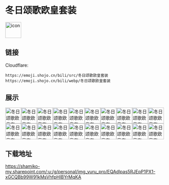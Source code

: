 # 冬日颂歌欧皇套装
<img src="https://emoji.shojo.cn/bili/src/冬日颂歌欧皇套装/icon.png" width="50" height="50" alt="icon">

## 链接
Cloudflare:
```
https://emoji.shojo.cn/bili/src/冬日颂歌欧皇套装
https://emoji.shojo.cn/bili/webp/冬日颂歌欧皇套装
```
## 展示
<img src="https://emoji.shojo.cn/bili/src/冬日颂歌欧皇套装/冬日颂歌欧皇套装-6.png" width="50" height="50" alt="冬日颂歌欧皇套装-6"><img src="https://emoji.shojo.cn/bili/src/冬日颂歌欧皇套装/冬日颂歌欧皇套装-抱团取暖.png" width="50" height="50" alt="冬日颂歌欧皇套装-抱团取暖"><img src="https://emoji.shojo.cn/bili/src/冬日颂歌欧皇套装/冬日颂歌欧皇套装-被雪淹没.png" width="50" height="50" alt="冬日颂歌欧皇套装-被雪淹没"><img src="https://emoji.shojo.cn/bili/src/冬日颂歌欧皇套装/冬日颂歌欧皇套装-比心.png" width="50" height="50" alt="冬日颂歌欧皇套装-比心"><img src="https://emoji.shojo.cn/bili/src/冬日颂歌欧皇套装/冬日颂歌欧皇套装-揣手手.png" width="50" height="50" alt="冬日颂歌欧皇套装-揣手手"><img src="https://emoji.shojo.cn/bili/src/冬日颂歌欧皇套装/冬日颂歌欧皇套装-打雪仗.png" width="50" height="50" alt="冬日颂歌欧皇套装-打雪仗"><img src="https://emoji.shojo.cn/bili/src/冬日颂歌欧皇套装/冬日颂歌欧皇套装-冬眠.png" width="50" height="50" alt="冬日颂歌欧皇套装-冬眠"><img src="https://emoji.shojo.cn/bili/src/冬日颂歌欧皇套装/冬日颂歌欧皇套装-堆雪人.png" width="50" height="50" alt="冬日颂歌欧皇套装-堆雪人"><img src="https://emoji.shojo.cn/bili/src/冬日颂歌欧皇套装/冬日颂歌欧皇套装-多穿衣服.png" width="50" height="50" alt="冬日颂歌欧皇套装-多穿衣服"><img src="https://emoji.shojo.cn/bili/src/冬日颂歌欧皇套装/冬日颂歌欧皇套装-非酋反弹.png" width="50" height="50" alt="冬日颂歌欧皇套装-非酋反弹"><img src="https://emoji.shojo.cn/bili/src/冬日颂歌欧皇套装/冬日颂歌欧皇套装-滑雪.png" width="50" height="50" alt="冬日颂歌欧皇套装-滑雪"><img src="https://emoji.shojo.cn/bili/src/冬日颂歌欧皇套装/冬日颂歌欧皇套装-看看手气.png" width="50" height="50" alt="冬日颂歌欧皇套装-看看手气"><img src="https://emoji.shojo.cn/bili/src/冬日颂歌欧皇套装/冬日颂歌欧皇套装-烤火.png" width="50" height="50" alt="冬日颂歌欧皇套装-烤火"><img src="https://emoji.shojo.cn/bili/src/冬日颂歌欧皇套装/冬日颂歌欧皇套装-困.png" width="50" height="50" alt="冬日颂歌欧皇套装-困"><img src="https://emoji.shojo.cn/bili/src/冬日颂歌欧皇套装/冬日颂歌欧皇套装-溜冰.png" width="50" height="50" alt="冬日颂歌欧皇套装-溜冰"><img src="https://emoji.shojo.cn/bili/src/冬日颂歌欧皇套装/冬日颂歌欧皇套装-欧皇是你.png" width="50" height="50" alt="冬日颂歌欧皇套装-欧皇是你"><img src="https://emoji.shojo.cn/bili/src/冬日颂歌欧皇套装/冬日颂歌欧皇套装-泡温泉.png" width="50" height="50" alt="冬日颂歌欧皇套装-泡温泉"><img src="https://emoji.shojo.cn/bili/src/冬日颂歌欧皇套装/冬日颂歌欧皇套装-下雪时.png" width="50" height="50" alt="冬日颂歌欧皇套装-下雪时"><img src="https://emoji.shojo.cn/bili/src/冬日颂歌欧皇套装/冬日颂歌欧皇套装-幸运鹅.png" width="50" height="50" alt="冬日颂歌欧皇套装-幸运鹅"><img src="https://emoji.shojo.cn/bili/src/冬日颂歌欧皇套装/冬日颂歌欧皇套装-郁闷.png" width="50" height="50" alt="冬日颂歌欧皇套装-郁闷">

## 下载地址

https://shamiko-my.sharepoint.com/:u:/g/personal/img_yuru_pro/EQAdlpas5RJEpP1PX1-xGCQBb99W91kMsVhfpHIBYrMqKA